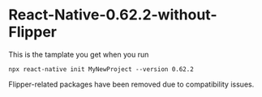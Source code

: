 # React-Native-0.62.2-without-Flipper
This is the tamplate you get when you run
```
npx react-native init MyNewProject --version 0.62.2
```
Flipper-related packages have been removed due to compatibility issues.

